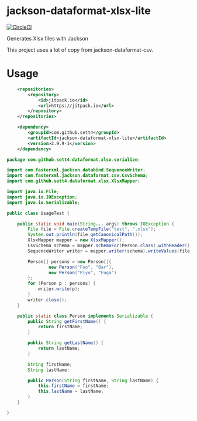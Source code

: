 # jackson-dataformat-xlsx-lite

[![CircleCI](https://circleci.com/gh/sett4/jackson-dataformat-xlsx-lite.svg?style=svg)](https://circleci.com/gh/sett4/jackson-dataformat-xlsx-lite)

Generates Xlsx files with Jackson

This project uses a lot of copy from jackson-dataformat-csv.

# Usage

```xml
	<repositories>
		<repository>
		    <id>jitpack.io</id>
		    <url>https://jitpack.io</url>
		</repository>
	</repositories>
```

```xml
	<dependency>
	    <groupId>com.github.sett4</groupId>
	    <artifactId>jackson-dataformat-xlsx-lite</artifactId>
	    <version>2.9.9-1</version>
	</dependency>
```


```java
package com.github.sett4.dataformat.xlsx.serialize;

import com.fasterxml.jackson.databind.SequenceWriter;
import com.fasterxml.jackson.dataformat.csv.CsvSchema;
import com.github.sett4.dataformat.xlsx.XlsxMapper;

import java.io.File;
import java.io.IOException;
import java.io.Serializable;

public class UsageTest {

    public static void main(String... args) throws IOException {
        File file = File.createTempFile("test", ".xlsx");
        System.out.println(file.getCanonicalPath());
        XlsxMapper mapper = new XlsxMapper();
        CsvSchema schema = mapper.schemaFor(Person.class).withHeader();
        SequenceWriter writer = mapper.writer(schema).writeValues(file);

        Person[] persons = new Person[]{
                new Person("Foo", "Bar"),
                new Person("Piyo", "Fuga")
        };
        for (Person p : persons) {
            writer.write(p);
        }
        writer.close();
    }

    public static class Person implements Serializable {
        public String getFirstName() {
            return firstName;
        }

        public String getLastName() {
            return lastName;
        }

        String firstName;
        String lastName;

        public Person(String firstName, String lastName) {
            this.firstName = firstName;
            this.lastName = lastName;
        }
    }

}


```
